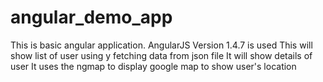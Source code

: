 # angular_demo_app
This is basic angular application. AngularJS Version 1.4.7 is used
This will show list of user using y fetching data from json file
It will show details of user
It uses the ngmap to display google map to show user's location
